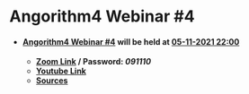 # Angorithm4 Webinar #4
 * #### [Angorithm4 Webinar #4]() will be held at [05-11-2021 22:00](https://www.timeanddate.com/worldclock/fixedtime.html?msg=Angorithm4+Webinar+%233&iso=20211029T22&p1=102&ah=1)
    * **[Zoom Link](https://hkmu.zoom.us/s/94762921177?pwd=Q1p6Y3ZXc0dIVFVtemQxSi95RUpDQT09) / Password: _091110_**
    * **[Youtube Link](https://www.youtube.com/watch?v=VemP2mtuMmU)**
    * **[Sources](https://github.com/Angorithm4/Webinar/tree/main/2021-11-05)**


